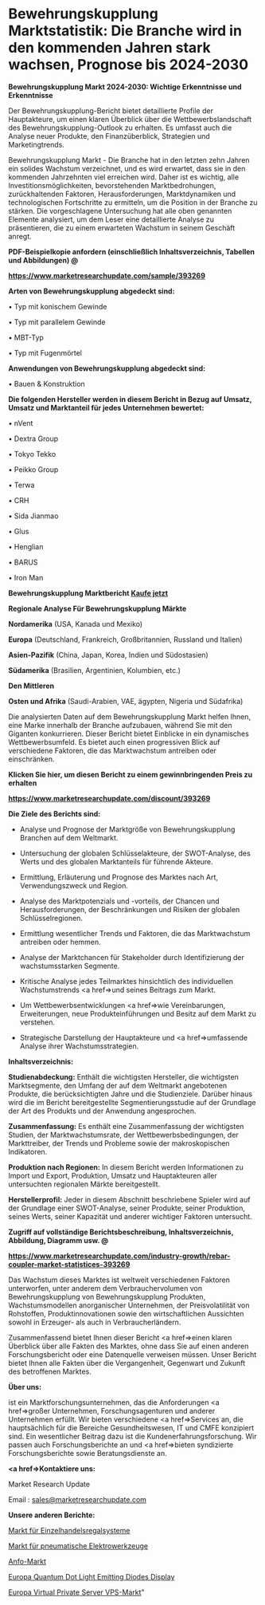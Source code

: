 # Bewehrungskupplung Marktstatistik: Die Branche wird in den kommenden Jahren stark wachsen, Prognose bis 2024-2030

<strong>Bewehrungskupplung Markt 2024-2030: Wichtige Erkenntnisse und Erkenntnisse</strong>

Der Bewehrungskupplung-Bericht bietet detaillierte Profile der Hauptakteure, um einen klaren Überblick über die Wettbewerbslandschaft des Bewehrungskupplung-Outlook zu erhalten. Es umfasst auch die Analyse neuer Produkte, den Finanzüberblick, Strategien und Marketingtrends.

Bewehrungskupplung Markt - Die Branche hat in den letzten zehn Jahren ein solides Wachstum verzeichnet, und es wird erwartet, dass sie in den kommenden Jahrzehnten viel erreichen wird. Daher ist es wichtig, alle Investitionsmöglichkeiten, bevorstehenden Marktbedrohungen, zurückhaltenden Faktoren, Herausforderungen, Marktdynamiken und technologischen Fortschritte zu ermitteln, um die Position in der Branche zu stärken. Die vorgeschlagene Untersuchung hat alle oben genannten Elemente analysiert, um dem Leser eine detaillierte Analyse zu präsentieren, die zu einem erwarteten Wachstum in seinem Geschäft anregt.



<strong><b>PDF-Beispielkopie anfordern (einschließlich Inhaltsverzeichnis, Tabellen und Abbildungen) @ </b></strong>

<strong><a href=https://www.marketresearchupdate.com/sample/393269>

<strong>https://www.marketresearchupdate.com/sample/393269</u></a></strong></strong>



<strong>Arten von Bewehrungskupplung abgedeckt sind:</strong>

• Typ mit konischem Gewinde

• Typ mit parallelem Gewinde

• MBT-Typ

• Typ mit Fugenmörtel



<strong>Anwendungen von Bewehrungskupplung abgedeckt sind:</strong>

• Bauen & Konstruktion



<strong>Die folgenden Hersteller werden in diesem Bericht in Bezug auf Umsatz, Umsatz und Marktanteil für jedes Unternehmen bewertet:</strong>

• nVent

• Dextra Group

• Tokyo Tekko

• Peikko Group

• Terwa

• CRH

• Sida Jianmao

• Glus

• Henglian

• BARUS

• Iron Man



<strong>Bewehrungskupplung Marktbericht <a href=https://www.marketresearchupdate.com/buynow/393269>Kaufe jetzt</a></strong>



<strong>Regionale Analyse Für Bewehrungskupplung Märkte</strong>



<strong>Nordamerika</strong> (USA, Kanada und Mexiko)



<strong>Europa</strong> (Deutschland, Frankreich, Großbritannien, Russland und Italien)



<strong>Asien-Pazifik</strong> (China, Japan, Korea, Indien und Südostasien)



<strong>Südamerika</strong> (Brasilien, Argentinien, Kolumbien, etc.)



<strong>Den Mittleren</strong> 

<strong>Osten und Afrika</strong> (Saudi-Arabien, VAE, ägypten, Nigeria und Südafrika)

Die analysierten Daten auf dem Bewehrungskupplung Markt helfen Ihnen, eine Marke innerhalb der Branche aufzubauen, während Sie mit den Giganten konkurrieren. Dieser Bericht bietet Einblicke in ein dynamisches Wettbewerbsumfeld. Es bietet auch einen progressiven Blick auf verschiedene Faktoren, die das Marktwachstum antreiben oder einschränken.



<strong>Klicken Sie hier, um diesen Bericht zu einem gewinnbringenden Preis zu erhalten
</strong>

<strong><a href=https://www.marketresearchupdate.com/discount/393269>https://www.marketresearchupdate.com/discount/393269</b></u></strong></a>



<strong>Die Ziele des Berichts sind:</strong>

- Analyse und Prognose der Marktgröße von Bewehrungskupplung Branchen auf dem Weltmarkt.

- Untersuchung der globalen Schlüsselakteure, der SWOT-Analyse, des Werts und des globalen Marktanteils für führende Akteure.

- Ermittlung, Erläuterung und Prognose des Marktes nach Art, Verwendungszweck und Region.

- Analyse des Marktpotenzials und -vorteils, der Chancen und Herausforderungen, der Beschränkungen und Risiken der globalen Schlüsselregionen.

- Ermittlung wesentlicher Trends und Faktoren, die das Marktwachstum antreiben oder hemmen.

- Analyse der Marktchancen für Stakeholder durch Identifizierung der wachstumsstarken Segmente.

- Kritische Analyse jedes Teilmarktes hinsichtlich des individuellen Wachstumstrends <a href=>und</a> seines Beitrags zum Markt.

- Um Wettbewerbsentwicklungen <a href=>wie</a> Vereinbarungen, Erweiterungen, neue Produkteinführungen und Besitz auf dem Markt zu verstehen.

- Strategische Darstellung der Hauptakteure und <a href=>umfas</a>sende Analyse ihrer Wachstumsstrategien.



<strong>Inhaltsverzeichnis:</strong>



<strong>Studienabdeckung:</strong> Enthält die wichtigsten Hersteller, die wichtigsten Marktsegmente, den Umfang der auf dem Weltmarkt angebotenen Produkte, die berücksichtigten Jahre und die Studienziele. Darüber hinaus wird die im Bericht bereitgestellte Segmentierungsstudie auf der Grundlage der Art des Produkts und der Anwendung angesprochen.



<strong>Zusammenfassung:</strong> Es enthält eine Zusammenfassung der wichtigsten Studien, der Marktwachstumsrate, der Wettbewerbsbedingungen, der Markttreiber, der Trends und Probleme sowie der makroskopischen Indikatoren.



<strong>Produktion nach Regionen:</strong> In diesem Bericht werden Informationen zu Import und Export, Produktion, Umsatz und Hauptakteuren aller untersuchten regionalen Märkte bereitgestellt.



<strong>Herstellerprofil:</strong> Jeder in diesem Abschnitt beschriebene Spieler wird auf der Grundlage einer SWOT-Analyse, seiner Produkte, seiner Produktion, seines Werts, seiner Kapazität und anderer wichtiger Faktoren untersucht.



<strong><b>Zugriff auf vollständige Berichtsbeschreibung, Inhaltsverzeichnis, Abbildung, Diagramm usw. @ </b></strong>

<strong><a href=https://www.marketresearchupdate.com/industry-growth/rebar-coupler-market-statistices-393269>https://www.marketresearchupdate.com/industry-growth/rebar-coupler-market-statistices-393269</a></strong>

Das Wachstum dieses Marktes ist weltweit verschiedenen Faktoren unterworfen, unter anderem dem Verbrauchervolumen von Bewehrungskupplung von Bewehrungskupplung Produkten, Wachstumsmodellen anorganischer Unternehmen, der Preisvolatilität von Rohstoffen, Produktinnovationen sowie den wirtschaftlichen Aussichten sowohl in Erzeuger- als auch in Verbraucherländern.

Zusammenfassend bietet Ihnen dieser Bericht <a href=>einen</a> klaren Überblick über alle Fakten des Marktes, ohne dass Sie auf einen anderen Forschungsbericht oder eine Datenquelle verweisen müssen. Unser Bericht bietet Ihnen alle Fakten über die Vergangenheit, Gegenwart und Zukunft des betroffenen Marktes.



<strong>Über uns:</strong>

 ist ein Marktforschungsunternehmen, das die Anforderungen <a href=>großer</a> Unternehmen, Forschungsagenturen und anderer Unternehmen erfüllt. Wir bieten verschiedene <a href=>Services</a> an, die hauptsächlich für die Bereiche Gesundheitswesen, IT und CMFE konzipiert sind. Ein wesentlicher Beitrag dazu ist die Kundenerfahrungsforschung. Wir passen auch Forschungsberichte an und <a href=>bieten</a> syndizierte Forschungsberichte sowie Beratungsdienste an.



<strong><a href=>Kontaktiere uns:</a></strong>

Market Research Update

Email : sales@marketresearchupdate.com



<strong>Unsere anderen Berichte:</strong>

<a href=https://www.linkedin.com/pulse/retail-shelving-systems-market-expects-see-significant>Markt für Einzelhandelsregalsysteme</a>

<a href=https://www.linkedin.com/pulse/pneumatic-power-tools-market-size-share-outlook>Markt für pneumatische Elektrowerkzeuge</a>

<a href=https://www.linkedin.com/pulse/anfo-market-analysis-segment-region-growth-forecast>Anfo-Markt</a>

<a href=https://www.linkedin.com/pulse/europe-quantum-dot-light-emitting-diodes-display>Europa Quantum Dot Light Emitting Diodes Display</a>

<a href=https://www.linkedin.com/pulse/europe-virtual-private-server-vps-market-2023-size-share>Europa Virtual Private Server VPS-Markt</a>"
